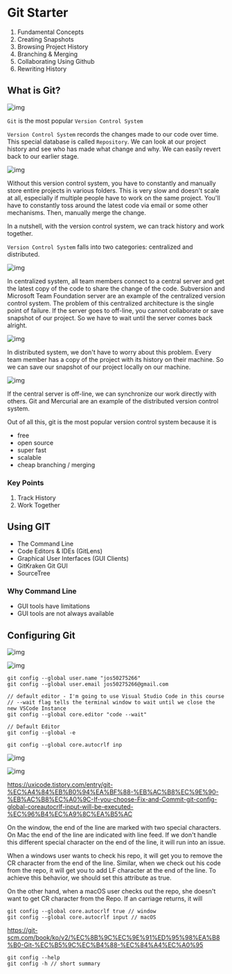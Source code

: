 # Git Starter

1. Fundamental Concepts
2. Creating Snapshots
3. Browsing Project History
4. Branching & Merging
5. Collaborating Using Github
6. Rewriting History

## What is Git?

![img](https://cdn-images-1.medium.com/max/800/1*WIkfJHwEJY-C5Pq5s85LNQ.png)

`Git` is the most popular `Version Control System`

`Version Control System` records the changes made to our code over time. This special database is called `Repository`. We can look at our project history and see who has made what change and why. We can easily revert back to our earlier stage. 

![img](https://cdn-images-1.medium.com/max/800/1*hgBP7rNDX2-qlTa1tpXiFA.png)

Without this version control system, you have to constantly and manually store entire projects in various folders. This is very slow and doesn't scale at all, especially if multiple people have to work on the same project. You'll have to constantly toss around the latest code via email or some other mechanisms. Then, manually merge the change.

In a nutshell, with the version control system, we can track history and work together. 

`Version Control System` falls into two categories: centralized and distributed.

![img](https://cdn-images-1.medium.com/max/800/1*stAsN6dGnqN98MqpdQ_hmA.png)

In centralized system, all team members connect to a central server and get the latest copy of the code to share the change of the code.  Subversion and Microsoft Team Foundation server are an example of the centralized version control system. The problem of this centralized architecture is the single point of failure. If the server goes to off-line,  you cannot collaborate or save snapshot of our project. So we have to wait until the server comes back alright.

![img](https://cdn-images-1.medium.com/max/800/1*rEFfrtS1-HUpVPUGqipc_g.png)

In distributed system, we don't have to worry about this problem. Every team member has a copy of the project with its history on their machine. So we can save our snapshot of our project locally on our machine.

![img](https://cdn-images-1.medium.com/max/800/1*a1fAN4xXJCoOpiSPNJVVQw.png)

If the central server is off-line, we can synchronize our work directly with others. Git and Mercurial are an example of the distributed version control system.

Out of all this, git is the most popular version control system because it is

- free
- open source
- super fast
- scalable
- cheap branching / merging 

### Key Points

1. Track History
2. Work Together



## Using GIT

- The Command Line
- Code Editors & IDEs (GitLens)
- Graphical User Interfaces (GUI Clients)
- GitKraken Git GUI 
- SourceTree 

### Why Command Line

- GUI tools have limitations
- GUI tools are not always available

## Configuring Git

![img](https://cdn-images-1.medium.com/max/800/1*lNgOVxfwZJfPVr91W1Q9OA.png)

![img](https://cdn-images-1.medium.com/max/800/1*Iez0xj2TYeblK2j99zv46w.png)

```linux
git config --global user.name "jos50275266"
git config --global user.email jos50275266@gmail.com

// default editor - I'm going to use Visual Studio Code in this course
// --wait flag tells the terminal window to wait until we close the new VSCode Instance
git config --global core.editor "code --wait"

// Default Editor
git config --global -e 

git config --global core.autocrlf inp

```



![img](https://cdn-images-1.medium.com/max/800/1*dCuvB6S6kWHrAoeAFg6_9w.png)

![img](https://cdn-images-1.medium.com/max/800/1*wgidNwZQAK-KkpYJtZzvRQ.png)

https://uxicode.tistory.com/entry/git-%EC%A4%84%EB%B0%94%EA%BF%88-%EB%AC%B8%EC%9E%90-%EB%AC%B8%EC%A0%9C-If-you-choose-Fix-and-Commit-git-config-global-coreautocrlf-input-will-be-executed-%EC%96%B4%EC%A9%8C%EA%B5%AC

On the window, the end of the line are marked with two special characters. On Mac the end of the line are indicated with line feed. If we don't handle this different special character on the end of the line, it will run into an issue. 

When a windows user wants to check his repo,  it will get you to remove the CR character from the end of the line. Similar, when we check out his code from the repo, it will get you to add LF character at the end of the line. To achieve this behavior, we should set this attribute as true.

On the other hand, when a macOS user checks out the repo, she doesn't want to get CR character from the Repo. If an carriage returns, it will

```linux
git config --global core.autocrlf true // window
git config --global core.autocrlf input // macOS
```

https://git-scm.com/book/ko/v2/%EC%8B%9C%EC%9E%91%ED%95%98%EA%B8%B0-Git-%EC%B5%9C%EC%B4%88-%EC%84%A4%EC%A0%95

```linux
git config --help
git config -h // short summary
```

















